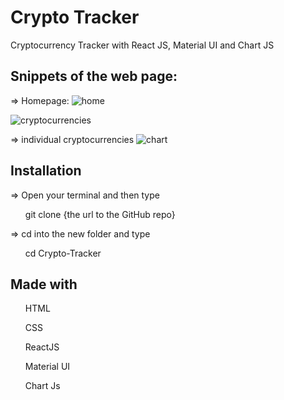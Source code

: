 
# Crypto Tracker
Cryptocurrency Tracker with React JS, Material UI and Chart JS

## Snippets of the web page:
=> Homepage:
![home](https://user-images.githubusercontent.com/80638381/197271527-c0662309-644d-490e-9d10-676dbbf73979.png)

![cryptocurrencies](https://user-images.githubusercontent.com/80638381/197271761-b20bbe43-0613-4270-b026-88561a1d5859.png)

=> individual cryptocurrencies
![chart](https://user-images.githubusercontent.com/80638381/197271847-c94091a6-21ea-4410-8917-893d72eac924.png)

## Installation
=> Open your terminal and then type
<ul>git clone {the url to the GitHub repo}</ul>
=> cd into the new folder and type
<ul>cd Crypto-Tracker</ul>

## Made with
<ul>HTML</ul>
<ul>CSS</ul>
<ul>ReactJS</ul>
<ul>Material UI</ul>
<ul>Chart Js</ul>
